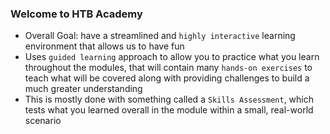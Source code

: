 ### Welcome to HTB Academy
- Overall Goal: have a streamlined and `highly interactive` learning environment that allows us to have fun
- Uses `guided learning` approach to allow you to practice what you learn throughout the modules, that will contain many `hands-on exercises` to teach what will be covered along with providing challenges to build a much greater understanding
- This is mostly done with something called a `Skills Assessment`, which tests what you learned overall in the module within a small, real-world scenario